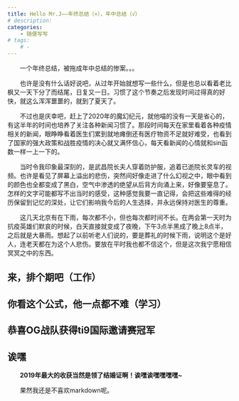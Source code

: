 ```yaml
---
title: Hello Mr.J——年终总结（×），年中总结（√）
# description:
categories:
    - 随便写写
# tags: 
    # - 
--- 
```

&emsp;&emsp;一个年终总结，被拖成年中总结的惨案。。。

&emsp;&emsp;也许是没有什么话好说吧，从过年开始就想写一些什么，但是也总以看着老比枫又一天下分了而结尾，日复又一日。习惯了这个节奏之后发现时间过得真的好快，就这么浑浑噩噩的，就到了夏天了。

&emsp;&emsp;不过也是庆幸吧，赶上了2020年的魔幻纪元，就他喵的没有一天是省心的，有这半年的时间也培养了关注各种新闻习惯了。那段时间每天在家里看着各种疫情相关的新闻，眼睁睁看着医生们累到就地瘫倒还有医疗物资不足就好难受，也看到了国家的强大政策和战胜疫情的决心就又满怀信心，每天看新闻的心情就和sin函数一样一上一下的。

&emsp;&emsp;当时令我印象最深刻的，是武昌院长夫人穿着防护服，追着已逝院长灵车的视频。也许是看见了屏幕上溢出的悲伤，突然间好像走进了什么幻视之中，眼中看到的颜色也全都变成了黑白，空气中渗透的绝望从后背方向涌上来，好像要窒息了。怎样的文字可能都写不出当时的感受，这种感觉我要一直记得，会把这些难得的经历保留到记忆的深处，让它们影响我今后的人生选择，并永远保持对医生的尊重。

&emsp;&emsp;这几天北京有在下雨，每次都不小，但也每次都时间不长。在两会第一天时为抗疫英雄们默哀的时候，白天直接就变成了夜晚，下午3点半黑成了晚上8点半，之后就是大暴雨。想起了以前听老人们说的，要是葬礼的时候下雨，说明这个是好人，连老天都在为这个人悲伤。要放在平时我也都不信这个，但是这次我宁愿相信冥冥之中的东西。

## 来，排个期吧（工作）

## 你看这个公式，他一点都不难（学习）

## 恭喜OG战队获得ti9国际邀请赛冠军

## 诶嘿

&emsp;&emsp;**2019年最大的收获当然是领了结婚证啊！诶嘿诶嘿嘿嘿嘿~**

&emsp;&emsp;果然我还是不喜欢markdown呢。
